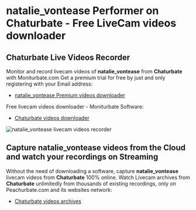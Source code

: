 # natalie_vontease Performer on Chaturbate - Free LiveCam videos downloader

## Chaturbate Live Videos Recorder

Monitor and record livecam videos of **natalie_vontease** from **Chaturbate** with Moniturbate.com
Get a premium trial for free by just and only registering with your Email address:
* [natalie_vontease Premium videos downloader](https://moniturbate.com/request-demo-licence-key.html)

Free livecam videos downloader - Moniturbate Software:
* [Chaturbate videos downloader](https://moniturbate.com/moniturbate-download-software.html)

![natalie_vontease livecam videos recorder](https://peachurnet.com/templates/moniturbate-software.png)


## Capture natalie_vontease videos from the Cloud and watch your recordings on Streaming

Without the need of downloading a software, capture **natalie_vontease** livecam videos from **Chaturbate** 100% online.
Watch Livecam archives from **Chaturbate** unlimitedly from thousands of existing recordings, only on Peachurbate.com and its websites network:
* [Chaturbate videos archives](https://peachurnet.com/)